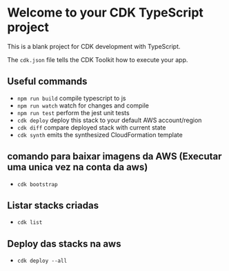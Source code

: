 # Welcome to your CDK TypeScript project

This is a blank project for CDK development with TypeScript.

The `cdk.json` file tells the CDK Toolkit how to execute your app.

## Useful commands

- `npm run build` compile typescript to js
- `npm run watch` watch for changes and compile
- `npm run test` perform the jest unit tests
- `cdk deploy` deploy this stack to your default AWS account/region
- `cdk diff` compare deployed stack with current state
- `cdk synth` emits the synthesized CloudFormation template

## comando para baixar imagens da AWS (Executar uma unica vez na conta da aws)

- `cdk bootstrap`

## Listar stacks criadas

- `cdk list`

## Deploy das stacks na aws

- `cdk deploy --all`

